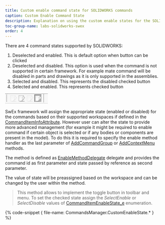 ```yaml
---
title: Custom enable command state for SOLIDWORKS commands
caption: Custom Enable Command State
description: Explanation on using the custom enable states for the SOLIDWORKS commands using SwEx framework
toc-group-name: labs-solidworks-swex
order: 4
---
```

There are 4 command states supported by SOLIDWORKS:

1. Deselected and enabled. This is default option when button can be clicked
1. Deselected and disabled. This option is used when the command is not supported in certain framework. For example mate command will be disabled in parts and drawings as it is only supported in the assemblies.
1. Selected and disabled. This represents the disabled checked button
1. Selected and enabled. This represents checked button

![Supported command states](command-states.png)

SwEx framework will assign the appropriate state (enabled or disabled) for the commands based on their supported workspaces if defined in the [CommandItemInfoAttribute](https://docs.codestack.net/swex/add-in/html/T_CodeStack_SwEx_AddIn_Attributes_CommandItemInfoAttribute.htm). However user can alter the state to provide more advanced management (for example it might be required to enable command if certain object is selected or if any bodies or components are present in the model). To do this it is required to specify the enable method handler as the last parameter of [AddCommandGroup](https://docs.codestack.net/swex/add-in/html/M_CodeStack_SwEx_AddIn_SwAddInEx_AddCommandGroup__1.htm) or [AddContextMenu](https://docs.codestack.net/swex/add-in/html/M_CodeStack_SwEx_AddIn_SwAddInEx_AddContextMenu__1.htm) methods.

The method is defined as [EnableMethodDelegate](https://docs.codestack.net/swex/add-in/html/T_CodeStack_SwEx_AddIn_EnableMethodDelegate_1.htm) delegate and provides the command id as first parameter and state passed by reference as second parameter.

The value of state will be preassigned based on the workspace and can be changed by the user within the method.

> This method allows to implement the toggle button in toolbar and menu. To set the checked state assign the *SelectEnable* or *SelectDisable* values of [CommandItemEnableState_e](https://docs.codestack.net/swex/add-in/html/T_CodeStack_SwEx_AddIn_Enums_CommandItemEnableState_e.htm) enumeration.

{% code-snippet { file-name: CommandsManager.CustomEnableState.* } %}